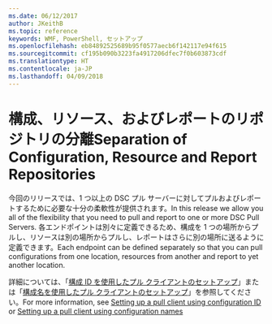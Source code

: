 ```yaml
---
ms.date: 06/12/2017
author: JKeithB
ms.topic: reference
keywords: WMF, PowerShell, セットアップ
ms.openlocfilehash: eb84892525689b95f0577aecb6f142117e94f615
ms.sourcegitcommit: cf195b090b3223fa4917206dfec7f0b603873cdf
ms.translationtype: HT
ms.contentlocale: ja-JP
ms.lasthandoff: 04/09/2018
---
```

# <a name="separation-of-configuration-resource-and-report-repositories"></a><span data-ttu-id="fd8a9-102">構成、リソース、およびレポートのリポジトリの分離</span><span class="sxs-lookup"><span data-stu-id="fd8a9-102">Separation of Configuration, Resource and Report Repositories</span></span>

<span data-ttu-id="fd8a9-103">今回のリリースでは、1 つ以上の DSC プル サーバーに対してプルおよびレポートするために必要な十分の柔軟性が提供されます。</span><span class="sxs-lookup"><span data-stu-id="fd8a9-103">In this release we allow you all of the flexibility that you need to pull and report to one or more DSC Pull Servers.</span></span> <span data-ttu-id="fd8a9-104">各エンドポイントは別々に定義できるため、構成を 1 つの場所からプルし、リソースは別の場所からプルし、レポートはさらに別の場所に送るように定義できます。</span><span class="sxs-lookup"><span data-stu-id="fd8a9-104">Each endpoint can be defined separately so that you can pull configurations from one location, resources from another and report to yet another location.</span></span>

<span data-ttu-id="fd8a9-105">詳細については、「[構成 ID を使用したプル クライアントのセットアップ](https://msdn.microsoft.com/powershell/dsc/pullclientconfigid)」または「[構成名を使用したプル クライアントのセットアップ](https://msdn.microsoft.com/powershell/dsc/pullclientconfignames)」を参照してください。</span><span class="sxs-lookup"><span data-stu-id="fd8a9-105">For more information, see [Setting up a pull client using configuration ID](https://msdn.microsoft.com/powershell/dsc/pullclientconfigid) or [Setting up a pull client using configuration names](https://msdn.microsoft.com/powershell/dsc/pullclientconfignames)</span></span>